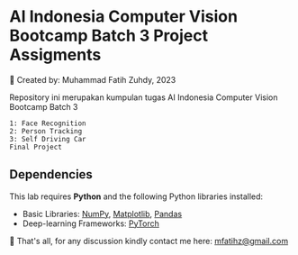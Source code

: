 # AI Indonesia Computer Vision Bootcamp Batch 3 Project Assigments
📁 Created by: Muhammad Fatih Zuhdy, 2023

Repository ini merupakan kumpulan tugas AI Indonesia Computer Vision Bootcamp Batch 3

```text
1: Face Recognition
2: Person Tracking
3: Self Driving Car
Final Project
```
## Dependencies

This lab requires **Python** and the following Python libraries installed:

* Basic Libraries: [NumPy](http://www.numpy.org/), [Matplotlib](http://matplotlib.org/), [Pandas](https://pandas.pydata.org/)
* Deep-learning Frameworks: [PyTorch](https://pytorch.org/)

📨 That's all, for any discussion kindly contact me here: mfatihz@gmail.com
